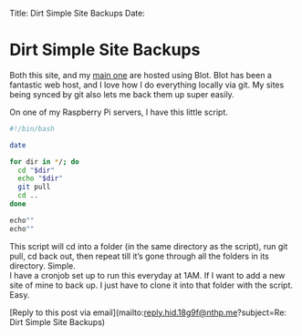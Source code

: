 Title: Dirt Simple Site Backups
Date:

# Dirt Simple Site Backups

Both this site, and my [main one](https://nthp.me) are hosted using Blot. Blot has been a fantastic web host, and I love how I do everything locally via git. My sites being synced by git also lets me back them up super easily. 

On one of my Raspberry Pi servers, I have this little script. 

```bash
#!/bin/bash

date

for dir in */; do
  cd "$dir"
  echo "$dir"
  git pull
  cd ..
done

echo""
echo""
```

This script will cd into a folder (in the same directory as the script), run git pull, cd back out, then repeat till it’s gone through all the folders in its directory. Simple. <br>
I have a cronjob set up to run this everyday at 1AM. If I want to add a new site of mine to back up. I just have to clone it into that folder with the script. Easy. 

[Reply to this post via email](mailto:reply.hid.18g9f@nthp.me?subject=Re: Dirt Simple Site Backups)
